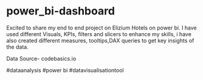 # power_bi-dashboard
Excited to share my end to end project on Elizium Hotels on power bi.
I have used different Visuals, KPIs, filters and slicers to enhance my skills, i have also created different measures,
tooltips,DAX queries to get key insights of the data.

Data Source- codebasics.io

#dataanalysis #power bi #datavisualisationtool
